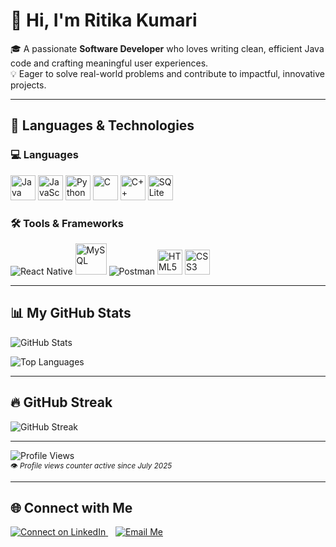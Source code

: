 # 👋 Hi, I'm Ritika Kumari

🎓 A passionate **Software Developer** who loves writing clean, efficient Java code and crafting meaningful user experiences.  
💡 Eager to solve real-world problems and contribute to impactful, innovative projects.

---

## 🚀 Languages & Technologies

### 💻 Languages
<p>
  <img src="https://cdn.jsdelivr.net/gh/devicons/devicon/icons/java/java-original.svg" width="40" title="Java"/>
  <img src="https://cdn.jsdelivr.net/gh/devicons/devicon/icons/javascript/javascript-original.svg" width="40" title="JavaScript"/>
  <img src="https://cdn.jsdelivr.net/gh/devicons/devicon/icons/python/python-original.svg" width="40" title="Python"/>
  <img src="https://cdn.jsdelivr.net/gh/devicons/devicon/icons/c/c-original.svg" width="40" title="C"/>
  <img src="https://cdn.jsdelivr.net/gh/devicons/devicon/icons/cplusplus/cplusplus-original.svg" width="40" title="C++"/>
  <img src="https://cdn.jsdelivr.net/gh/devicons/devicon/icons/sqlite/sqlite-original.svg" width="40" title="SQLite"/>
</p>

### 🛠️ Tools & Frameworks
<p>
  <img src="https://img.shields.io/badge/React_Native-20232A?style=flat-square&logo=react&logoColor=61DAFB" title="React Native"/>
  <img src="https://cdn.jsdelivr.net/gh/devicons/devicon/icons/mysql/mysql-original-wordmark.svg" width="50" title="MySQL"/>
  <img src="https://img.shields.io/badge/Postman-FF6C37?style=flat-square&logo=postman&logoColor=white" title="Postman"/>
  <img src="https://cdn.jsdelivr.net/gh/devicons/devicon/icons/html5/html5-original.svg" width="40" title="HTML5"/>
  <img src="https://cdn.jsdelivr.net/gh/devicons/devicon/icons/css3/css3-original.svg" width="40" title="CSS3"/>
</p>

---

## 📊 My GitHub Stats

![GitHub Stats](https://github-readme-stats.vercel.app/api?username=Cayra19&show_icons=true&theme=tokyonight)  

![Top Languages](https://github-readme-stats.vercel.app/api/top-langs/?username=Cayra19&layout=compact&theme=tokyonight)  

---

## 🔥 GitHub Streak
![GitHub Streak](https://github-readme-streak-stats.herokuapp.com?user=Cayra19&theme=tokyonight) 

---

![Profile Views](https://komarev.com/ghpvc/?username=Cayra19&label=Profile%20views&color=0e75b6&style=flat)  
<sub>👁️ *Profile views counter active since July 2025*</sub>

---

## 🌐 Connect with Me

<p align="left">
  <a href="https://www.linkedin.com/in/ritika-kumari19/" target="_blank">
    <img src="https://img.icons8.com/fluent/48/000000/linkedin.png" title="Connect on LinkedIn"/>
  </a>
  &nbsp;&nbsp;
  <a href="mailto:ritika1905kumari@gmail.com?subject=Feedback&body=Message" target="_blank">
    <img src="https://img.icons8.com/color/48/000000/gmail-new.png" title="Email Me"/>
  </a>
</p>
